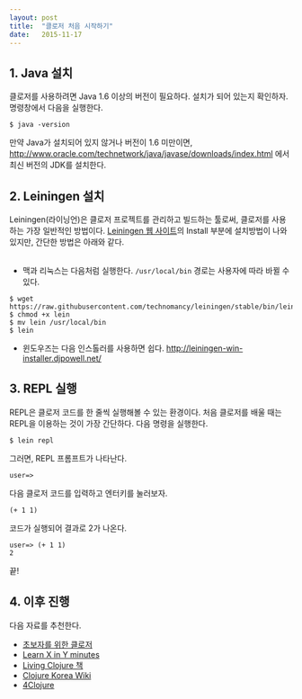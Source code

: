 ```yaml
---
layout: post
title:  "클로저 처음 시작하기"
date:   2015-11-17
---
```


## 1. Java 설치
클로저를 사용하려면 Java 1.6 이상의 버전이 필요하다. 설치가 되어 있는지 확인하자. 명령창에서 다음을 실행한다.

```
$ java -version
```

만약 Java가 설치되어 있지 않거나 버전이 1.6 미만이면, <http://www.oracle.com/technetwork/java/javase/downloads/index.html> 에서 최신 버전의 JDK를 설치한다.

## 2. Leiningen 설치
Leiningen(라이닝언)은 클로저 프로젝트를 관리하고 빌드하는 툴로써, 클로저를 사용하는 가장 일반적인 방법이다. [Leiningen 웹 사이트](http://leiningen.org/)의 Install 부분에 설치방법이 나와있지만, 간단한 방법은 아래와 같다.
<br><br>
- 맥과 리눅스는 다음처럼 실행한다. `/usr/local/bin` 경로는 사용자에 따라 바뀔 수 있다.
```
$ wget https://raw.githubusercontent.com/technomancy/leiningen/stable/bin/lein
$ chmod +x lein
$ mv lein /usr/local/bin
$ lein
```

- 윈도우즈는 다음 인스톨러를 사용하면 쉽다. <http://leiningen-win-installer.djpowell.net/>

## 3. REPL 실행
REPL은 클로저 코드를 한 줄씩 실행해볼 수 있는 환경이다. 처음 클로저를 배울 때는 REPL을 이용하는 것이 가장 간단하다. 다음 명령을 실행한다.

```
$ lein repl
```

그러면, REPL 프롬프트가 나타난다.

```
user=>
```

다음 클로저 코드를 입력하고 엔터키를 눌러보자.

```
(+ 1 1)
```

코드가 실행되어 결과로 2가 나온다.

```
user=> (+ 1 1)
2
```

끝!

## 4. 이후 진행
다음 자료를 추천한다.
- [초보자를 위한 클로저](https://www.gitbook.com/book/eunmin/clojure-for-beginners/details)
- [Learn X in Y minutes](http://learnxinyminutes.com/docs/ko-kr/clojure-kr/)
- [Living Clojure 책](http://www.amazon.com/Living-Clojure-Carin-Meier/dp/1491909048)
- [Clojure Korea Wiki](http://clojure.or.kr/wiki/doku.php)
- [4Clojure](http://www.4clojure.com/)
